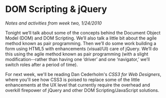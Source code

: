 # DOM Scripting & jQuery
*Notes and activities from week two, 1/24/2010*

Tonight we’ll talk about some of the concepts behind the Document Object Model (DOM) and DOM 
Scripting. We’ll also talk a little bit about the agile method known as pair programming. Then we’ll
do some work building a form using HTML5 with enhancements (visual/UI) care of jQuery. We’ll do this
using the agile method known as pair programming (with a slight modification--rather than having one
‘driver’ and one ‘navigator,’ we’ll switch roles after a period of time).

For next week, we'll be reading Dan Cederholm's _CSS3 for Web Designers_, where you'll see how CSS3
is poised to replace some of the little enhancements at the UX level that currently require the
overhead and overkill firepower of jQuery and other DOM Scripting/JavaScript solutions.
